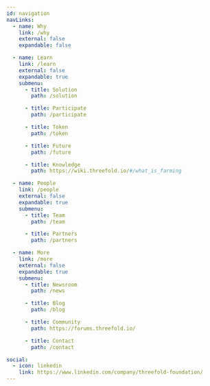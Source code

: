 ```yaml
---
id: navigation
navLinks:
  - name: Why
    link: /why
    external: false
    expandable: false

  - name: Learn
    link: /learn
    external: false
    expandable: true
    submenu:
      - title: Solution
        path: /solution

      - title: Participate
        path: /participate

      - title: Token
        path: /token

      - title: Future
        path: /future

      - title: Knowledge
        path: https://wiki.threefold.io/#/what_is_farming

  - name: People
    link: /people
    external: false
    expandable: true
    submenu:
      - title: Team
        path: /team

      - title: Partners
        path: /partners

  - name: More
    link: /more
    external: false
    expandable: true
    submenu:
      - title: Newsroom
        path: /news

      - title: Blog
        path: /blog

      - title: Community
        path: https://forums.threefold.io/

      - title: Contact
        path: /contact

social:
  - icon: linkedin
    link: https://www.linkedin.com/company/threefold-foundation/
---
```

